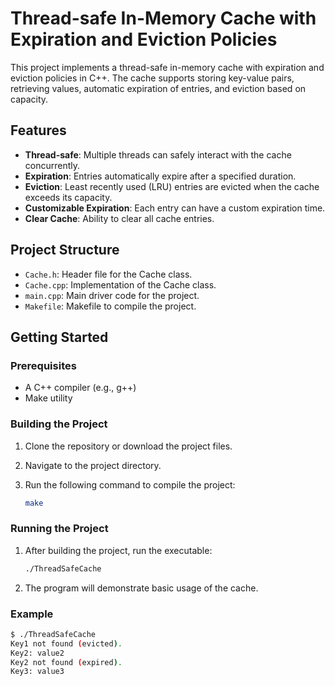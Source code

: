 # Thread-safe In-Memory Cache with Expiration and Eviction Policies

This project implements a thread-safe in-memory cache with expiration and eviction policies in C++. The cache supports storing key-value pairs, retrieving values, automatic expiration of entries, and eviction based on capacity.

## Features

- **Thread-safe**: Multiple threads can safely interact with the cache concurrently.
- **Expiration**: Entries automatically expire after a specified duration.
- **Eviction**: Least recently used (LRU) entries are evicted when the cache exceeds its capacity.
- **Customizable Expiration**: Each entry can have a custom expiration time.
- **Clear Cache**: Ability to clear all cache entries.

## Project Structure

- `Cache.h`: Header file for the Cache class.
- `Cache.cpp`: Implementation of the Cache class.
- `main.cpp`: Main driver code for the project.
- `Makefile`: Makefile to compile the project.

## Getting Started

### Prerequisites

- A C++ compiler (e.g., g++)
- Make utility

### Building the Project

1. Clone the repository or download the project files.
2. Navigate to the project directory.
3. Run the following command to compile the project:

    ```sh
    make
    ```

### Running the Project

1. After building the project, run the executable:

    ```sh
    ./ThreadSafeCache
    ```

2. The program will demonstrate basic usage of the cache.

### Example

```sh
$ ./ThreadSafeCache
Key1 not found (evicted).
Key2: value2
Key2 not found (expired).
Key3: value3
